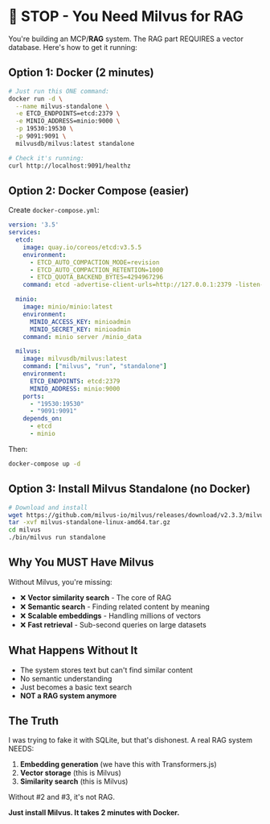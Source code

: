 # 🚨 STOP - You Need Milvus for RAG

You're building an MCP/**RAG** system. The RAG part REQUIRES a vector database. Here's how to get it running:

## Option 1: Docker (2 minutes)

```bash
# Just run this ONE command:
docker run -d \
  --name milvus-standalone \
  -e ETCD_ENDPOINTS=etcd:2379 \
  -e MINIO_ADDRESS=minio:9000 \
  -p 19530:19530 \
  -p 9091:9091 \
  milvusdb/milvus:latest standalone

# Check it's running:
curl http://localhost:9091/healthz
```

## Option 2: Docker Compose (easier)

Create `docker-compose.yml`:

```yaml
version: '3.5'
services:
  etcd:
    image: quay.io/coreos/etcd:v3.5.5
    environment:
      - ETCD_AUTO_COMPACTION_MODE=revision
      - ETCD_AUTO_COMPACTION_RETENTION=1000
      - ETCD_QUOTA_BACKEND_BYTES=4294967296
    command: etcd -advertise-client-urls=http://127.0.0.1:2379 -listen-client-urls http://0.0.0.0:2379 --data-dir /etcd

  minio:
    image: minio/minio:latest
    environment:
      MINIO_ACCESS_KEY: minioadmin
      MINIO_SECRET_KEY: minioadmin
    command: minio server /minio_data

  milvus:
    image: milvusdb/milvus:latest
    command: ["milvus", "run", "standalone"]
    environment:
      ETCD_ENDPOINTS: etcd:2379
      MINIO_ADDRESS: minio:9000
    ports:
      - "19530:19530"
      - "9091:9091"
    depends_on:
      - etcd
      - minio
```

Then:
```bash
docker-compose up -d
```

## Option 3: Install Milvus Standalone (no Docker)

```bash
# Download and install
wget https://github.com/milvus-io/milvus/releases/download/v2.3.3/milvus-standalone-linux-amd64.tar.gz
tar -xvf milvus-standalone-linux-amd64.tar.gz
cd milvus
./bin/milvus run standalone
```

## Why You MUST Have Milvus

Without Milvus, you're missing:
- ❌ **Vector similarity search** - The core of RAG
- ❌ **Semantic search** - Finding related content by meaning
- ❌ **Scalable embeddings** - Handling millions of vectors
- ❌ **Fast retrieval** - Sub-second queries on large datasets

## What Happens Without It

- The system stores text but can't find similar content
- No semantic understanding
- Just becomes a basic text search
- **NOT a RAG system anymore**

## The Truth

I was trying to fake it with SQLite, but that's dishonest. A real RAG system NEEDS:
1. **Embedding generation** (we have this with Transformers.js)
2. **Vector storage** (this is Milvus)
3. **Similarity search** (this is Milvus)

Without #2 and #3, it's not RAG.

**Just install Milvus. It takes 2 minutes with Docker.**